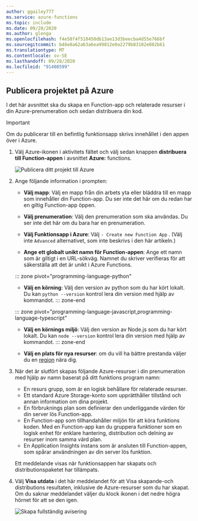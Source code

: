```yaml
---
author: ggailey777
ms.service: azure-functions
ms.topic: include
ms.date: 09/28/2020
ms.author: glenga
ms.openlocfilehash: f4e58f4f510450db13ae13d3beecba4d55e766bf
ms.sourcegitcommit: b48e8a62a63a6ea99812e0a2279b83102e082b61
ms.translationtype: MT
ms.contentlocale: sv-SE
ms.lasthandoff: 09/28/2020
ms.locfileid: "91408599"
---
```

## <a name="publish-the-project-to-azure"></a>Publicera projektet på Azure

I det här avsnittet ska du skapa en Function-app och relaterade resurser i din Azure-prenumeration och sedan distribuera din kod.

> [!IMPORTANT]
> Om du publicerar till en befintlig funktionsapp skrivs innehållet i den appen över i Azure.


1. Välj Azure-ikonen i aktivitets fältet och välj sedan knappen **distribuera till Function-appen** i avsnittet **Azure:** functions.

    ![Publicera ditt projekt till Azure](media/functions-publish-project-vscode/function-app-publish-project.png)

1. Ange följande information i prompten:

    - **Välj mapp**: Välj en mapp från din arbets yta eller bläddra till en mapp som innehåller din Function-app. Du ser inte det här om du redan har en giltig Function-app öppen.

    - **Välj prenumeration**: Välj den prenumeration som ska användas. Du ser inte det här om du bara har en prenumeration.

    - **Välj Funktionsapp i Azure**: Välj `- Create new Function App` . (Välj inte `Advanced` alternativet, som inte beskrivs i den här artikeln.)
      
    - **Ange ett globalt unikt namn för Function-appen**: Ange ett namn som är giltigt i en URL-sökväg. Namnet du skriver verifieras för att säkerställa att det är unikt i Azure Functions.
    
    ::: zone pivot="programming-language-python"
    - **Välj en körning**: Välj den version av python som du har kört lokalt. Du kan `python --version` kontrol lera din version med hjälp av kommandot.
    ::: zone-end

    ::: zone pivot="programming-language-javascript,programming-language-typescript"
    - **Välj en körnings miljö**: Välj den version av Node.js som du har kört lokalt. Du kan `node --version` kontrol lera din version med hjälp av kommandot.
    ::: zone-end

    - **Välj en plats för nya resurser**: om du vill ha bättre prestanda väljer du en [region](https://azure.microsoft.com/regions/) nära dig. 
    
1.  När det är slutfört skapas följande Azure-resurser i din prenumeration med hjälp av namn baserat på ditt funktions program namn:
    
    - En resurs grupp, som är en logisk behållare för relaterade resurser.
    - Ett standard Azure Storage-konto som upprätthåller tillstånd och annan information om dina projekt.
    - En förbruknings plan som definierar den underliggande värden för din server lös Function-app. 
    - En Function-app som tillhandahåller miljön för att köra funktions koden. Med en Function-app kan du gruppera funktioner som en logisk enhet för enklare hantering, distribution och delning av resurser inom samma värd plan.
    - En Application Insights instans som är ansluten till Function-appen, som spårar användningen av din server lös funktion.

    Ett meddelande visas när funktionsappen har skapats och distributionspaketet har tillämpats. 
    
1. Välj **Visa utdata** i det här meddelandet för att Visa skapande-och distributions resultaten, inklusive de Azure-resurser som du har skapat. Om du saknar meddelandet väljer du klock ikonen i det nedre högra hörnet för att se den igen.

    ![Skapa fullständig avisering](media/functions-publish-project-vscode/function-create-notifications.png)
